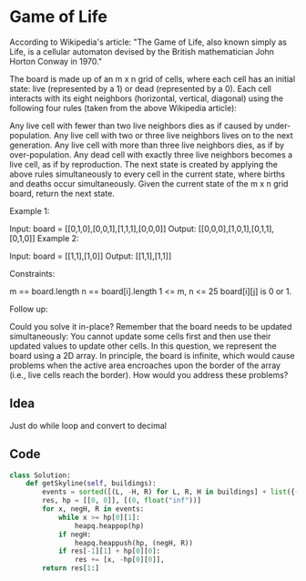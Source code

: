 # Game of Life
According to Wikipedia's article: "The Game of Life, also known simply as Life, is a cellular automaton devised by the British mathematician John Horton Conway in 1970."

The board is made up of an m x n grid of cells, where each cell has an initial state: live (represented by a 1) or dead (represented by a 0). Each cell interacts with its eight neighbors (horizontal, vertical, diagonal) using the following four rules (taken from the above Wikipedia article):

Any live cell with fewer than two live neighbors dies as if caused by under-population.
Any live cell with two or three live neighbors lives on to the next generation.
Any live cell with more than three live neighbors dies, as if by over-population.
Any dead cell with exactly three live neighbors becomes a live cell, as if by reproduction.
The next state is created by applying the above rules simultaneously to every cell in the current state, where births and deaths occur simultaneously. Given the current state of the m x n grid board, return the next state.

 

Example 1:


Input: board = [[0,1,0],[0,0,1],[1,1,1],[0,0,0]]
Output: [[0,0,0],[1,0,1],[0,1,1],[0,1,0]]
Example 2:


Input: board = [[1,1],[1,0]]
Output: [[1,1],[1,1]]
 

Constraints:

m == board.length
n == board[i].length
1 <= m, n <= 25
board[i][j] is 0 or 1.
 

Follow up:

Could you solve it in-place? Remember that the board needs to be updated simultaneously: You cannot update some cells first and then use their updated values to update other cells.
In this question, we represent the board using a 2D array. In principle, the board is infinite, which would cause problems when the active area encroaches upon the border of the array (i.e., live cells reach the border). How would you address these problems?<br>

## Idea
Just do while loop and convert to decimal

## Code
```python
class Solution:
    def getSkyline(self, buildings):
        events = sorted([(L, -H, R) for L, R, H in buildings] + list({(R, 0, None) for _, R, _ in buildings}))
        res, hp = [[0, 0]], [(0, float("inf"))]
        for x, negH, R in events:
            while x >= hp[0][1]: 
                heapq.heappop(hp)
            if negH: 
                heapq.heappush(hp, (negH, R))
            if res[-1][1] + hp[0][0]: 
                res += [x, -hp[0][0]],
        return res[1:]
        
```